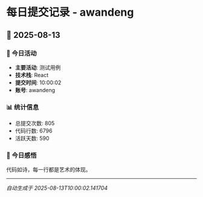# 每日提交记录 - awandeng

## 📅 2025-08-13

### 🎯 今日活动
- **主要活动**: 测试用例
- **技术栈**: React
- **提交时间**: 10:00:02
- **账号**: awandeng

### 📊 统计信息
- 总提交次数: 805
- 代码行数: 6796
- 活跃天数: 590

### 💭 今日感悟
代码如诗，每一行都是艺术的体现。

---
*自动生成于 2025-08-13T10:00:02.141704*
